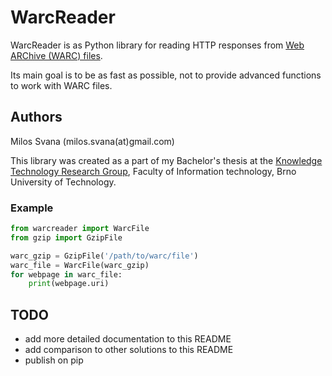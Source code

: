 # WarcReader

WarcReader is as Python library for reading HTTP responses from [Web ARChive 
(WARC) files](https://en.wikipedia.org/wiki/Web_ARChive).

Its main goal is to be as fast as possible, not to provide advanced functions
to work with WARC files.

## Authors

Milos Svana (milos.svana(at)gmail.com)

This library was created as a part of my Bachelor's thesis at the
[Knowledge Technology Research Group](http://knot.fit.vutbr.cz/), 
Faculty of Information technology, Brno University of Technology.

### Example

```python
from warcreader import WarcFile
from gzip import GzipFile

warc_gzip = GzipFile('/path/to/warc/file')
warc_file = WarcFile(warc_gzip)
for webpage in warc_file:
	print(webpage.uri)
```

## TODO

- add more detailed documentation to this README
- add comparison to other solutions to this README
- publish on pip
